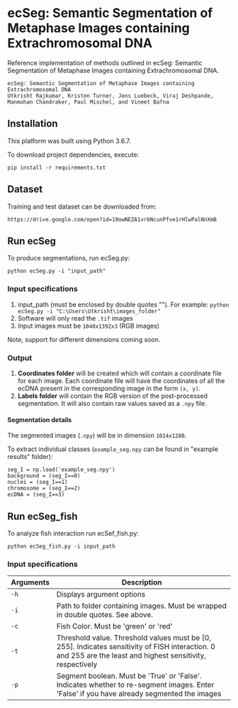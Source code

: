 # ecSeg: Semantic Segmentation of Metaphase Images containing Extrachromosomal DNA

Reference implementation of methods outlined in ecSeg: Semantic Segmentation of Metaphase Images containing Extrachromosomal DNA.
```
ecSeg: Semantic Segmentation of Metaphase Images containing Extrachromosomal DNA
Utkrisht Rajkumar, Kristen Turner, Jens Luebeck, Viraj Deshpande, Manmohan Chandraker, Paul Mischel, and Vineet Bafna
```

## Installation
This platform was built using Python 3.6.7. 

To download project dependencies, execute: 

```
pip install -r requirements.txt
```

## Dataset
Training and test dataset can be downloaded from:
```
https://drive.google.com/open?id=10owNEZA1vrbNcunPfve1rHlwPalNnXmB
```

## Run ecSeg
To produce segmentations, run ecSeg.py:
```
python ecSeg.py -i "input_path"
```

### Input specifications
1. input_path (must be enclosed by double quotes ""). For example: `python ecSeg.py -i "C:\Users\Utkrisht\images_folder"`
2. Software will only read the `.tif` images
3. Input images must be `1040x1392x3` (RGB images)

Note, support for different dimensions coming soon.

### Output 
1. **Coordinates folder** will be created which will contain a coordinate file for each image. Each coordinate file will have the coordinates of all the ecDNA present in the corresponding image in the form `(x, y)`.
2.  **Labels folder** will contain the RGB version of the post-processed segmentation. It will also contain raw values saved as a `.npy` file.

#### Segmentation details

The segmented images (`.npy`) will be in dimension `1024x1280`.

To extract individual classes (`example_seg.npy` can be found in "example results" folder):

```
seg_I = np.load('example_seg.npy')
background = (seg_I==0)
nuclei = (seg_I==1)
chromosome = (seg_I==2)
ecDNA = (seg_I==3)
```

## Run ecSeg_fish
To analyze fish interaction run ecSef_fish.py:
```
python ecSeg_fish.py -i input_path
```

### Input specifications

Arguments | Description 
---| ---|
`-h` | Displays argument options
`-i` | Path to folder containing images. Must be wrapped in double quotes. See above.
`-c` | Fish Color. Must be 'green' or 'red'
`-t` | Threshold value. Threshold values must be [0, 255]. Indicates sensitivity of FISH interaction. 0 and 255 are the least and highest sensitivity, respectively
`-p` | Segment boolean. Must be 'True' or 'False'. Indicates whether to re-segment images. Enter 'False' if you have already segmented the images

